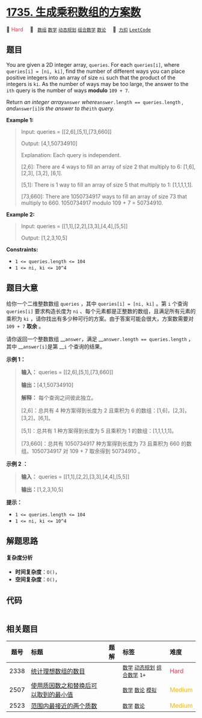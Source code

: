 # [1735. 生成乘积数组的方案数](https://2xiao.github.io/leetcode-js/problem/1735.html)

🔴 <font color=#ff334b>Hard</font>&emsp; 🔖&ensp; [`数组`](/tag/array.md) [`数学`](/tag/math.md) [`动态规划`](/tag/dynamic-programming.md) [`组合数学`](/tag/combinatorics.md) [`数论`](/tag/number-theory.md)&emsp; 🔗&ensp;[`力扣`](https://leetcode.cn/problems/count-ways-to-make-array-with-product) [`LeetCode`](https://leetcode.com/problems/count-ways-to-make-array-with-product)

## 题目

You are given a 2D integer array, `queries`. For each `queries[i]`, where
`queries[i] = [ni, ki]`, find the number of different ways you can place
positive integers into an array of size `ni` such that the product of the
integers is `ki`. As the number of ways may be too large, the answer to the
`ith` query is the number of ways **modulo** `109 + 7`.

Return _an integer array_`answer` _where_`answer.length == queries.length` _,
and_`answer[i]`_is the answer to the_`ith` _query._



**Example 1:**

> Input: queries = [[2,6],[5,1],[73,660]]
> 
> Output: [4,1,50734910]
> 
> Explanation:  Each query is independent.
> 
> [2,6]: There are 4 ways to fill an array of size 2 that multiply to 6: [1,6], [2,3], [3,2], [6,1].
> 
> [5,1]: There is 1 way to fill an array of size 5 that multiply to 1: [1,1,1,1,1].
> 
> [73,660]: There are 1050734917 ways to fill an array of size 73 that multiply to 660. 1050734917 modulo 109 + 7 = 50734910.

**Example 2:**

> Input: queries = [[1,1],[2,2],[3,3],[4,4],[5,5]]
> 
> Output: [1,2,3,10,5]

**Constraints:**

  * `1 <= queries.length <= 104 `
  * `1 <= ni, ki <= 10^4`


## 题目大意

给你一个二维整数数组 `queries` ，其中 `queries[i] = [ni, ki]` 。第 `i` 个查询 `queries[i]`
要求构造长度为 `ni` 、每个元素都是正整数的数组，且满足所有元素的乘积为 `ki` ，请你找出有多少种可行的方案。由于答案可能会很大，方案数需要对
`109 + 7` **取余** 。

请你返回一个整数数组 __`answer`，满足 __`answer.length == queries.length` ，其中
__`answer[i]`是第 __`i` 个查询的结果。

**示例 1：**

> 
> 
> 
> 
> 
> **输入：** queries = [[2,6],[5,1],[73,660]]
> 
> **输出：**[4,1,50734910]
> 
> **解释：** 每个查询之间彼此独立。
> 
> [2,6]：总共有 4 种方案得到长度为 2 且乘积为 6 的数组：[1,6]，[2,3]，[3,2]，[6,1]。
> 
> [5,1]：总共有 1 种方案得到长度为 5 且乘积为 1 的数组：[1,1,1,1,1]。
> 
> [73,660]：总共有 1050734917 种方案得到长度为 73 且乘积为 660 的数组。1050734917 对 109 + 7 取余得到 50734910 。
> 
> 

**示例 2 ：**

> 
> 
> 
> 
> 
> **输入：** queries = [[1,1],[2,2],[3,3],[4,4],[5,5]]
> 
> **输出：**[1,2,3,10,5]
> 
> 

**提示：**

  * `1 <= queries.length <= 104 `
  * `1 <= ni, ki <= 10^4`


## 解题思路

#### 复杂度分析

- **时间复杂度**：`O()`，
- **空间复杂度**：`O()`，

## 代码

```javascript

```

## 相关题目

<!-- prettier-ignore -->
| 题号 | 标题 | 题解 | 标签 | 难度 |
| :------: | :------ | :------: | :------ | :------ |
| 2338 | [统计理想数组的数目](https://leetcode.com/problems/count-the-number-of-ideal-arrays) |  |  [`数学`](/tag/math.md) [`动态规划`](/tag/dynamic-programming.md) [`组合数学`](/tag/combinatorics.md) `1+` | <font color=#ff334b>Hard</font> |
| 2507 | [使用质因数之和替换后可以取到的最小值](https://leetcode.com/problems/smallest-value-after-replacing-with-sum-of-prime-factors) |  |  [`数学`](/tag/math.md) [`数论`](/tag/number-theory.md) [`模拟`](/tag/simulation.md) | <font color=#ffb800>Medium</font> |
| 2523 | [范围内最接近的两个质数](https://leetcode.com/problems/closest-prime-numbers-in-range) |  |  [`数学`](/tag/math.md) [`数论`](/tag/number-theory.md) | <font color=#ffb800>Medium</font> |